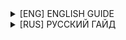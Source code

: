 <details><summary>[ENG] ENGLISH GUIDE</summary>
<p>

# ImgToPdf
This project contains program, which is able to convert images to pdf files(with choosable extensions).<br />

## Usage
#### *Downloading*
Clone or download repository to your machine.<br />
Just keep in mind fact, that all you need for program to run is **main.py** and **library.py** files in exact same folder.

#### *Configuring*
```python
input_path = rf'C:\PngToPdf'
extensions = [
    '*.png',
    '*.jpg',
    '*.jpeg',
]

file_pressure = 1
output_path = rf'C:\PngToPdf'
```
- **extensions** - list of extensions that program will check in input path
- **input_path** - path with all your files with determined extensions
> **Warning!**<br /> Folder with your files must NOT contain corrupted/damaged files.<br /> Also extensions must be correct(no .py, .java, .pptx and other non-image).
- **file_pressure** - recommended to type 0..1, in that way you gain compressed images file with lower size 
- **output_path** - path where program will save "result.pdf" file

#### *Output*
On program output you'll get result.pdf file with all your images from input directory.

# Software
Project made in **PyCharm 2021.3** with compiler set as **Python 3.7**.

</p>
</details>

<details><summary>[RUS] РУССКИЙ ГАЙД</summary>
<p>
  
# ImgToPdf
Этот проет был задуман для автоматического преобразования изображений в файл pdf.
  
## Использование
#### *Загрузка и запуск*
Чтобы получить проект, склонируйте его себе на машину или скачайте его в виде архива.<br />
Всё что вам нужно для запуска это **main.py** и **library.py** в той же самой папке.

#### *Настройка*
```python
input_path = rf'C:\PngToPdf'
extensions = [
    '*.png',
    '*.jpg',
    '*.jpeg',
]

file_pressure = 1
output_path = rf'C:\PngToPdf'
```
- **extensions** - список расширений для файлов, которые будут преобразованы;
- **input_path** - путь в папку с файлами, где располагаются все нужные файлы для преобразования;
> **Warning!**<br /> В папке не должны быть поломанные файлы.<br /> Также необходимы правильные расширения файлов с изображениями.
- **file_pressure** - настройка сжатия изображений;
> Рекомендуется ставить от 0 до 1, иначе будет то же самое качество но с большим размером. 
- **output_path** - путь для исходного файла pdf.

#### *Выход*
На выходе программы получаем файл **result.txt** в папке **output_path** с преобразованными изображениями.

# ПО
Проект сделан в **PyCharm 2021.3** с компилятором **Python 3.7**.
  
</p>
</details>
